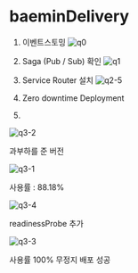 # baeminDelivery

1. 이벤트스토밍
![q0](https://github.com/yeronge/baeminDelivery/assets/114388258/dc618171-2518-40b3-bc86-32e43d8218e2)

2. Saga (Pub / Sub) 확인
![q1](https://github.com/yeronge/baeminDelivery/assets/114388258/e54b28e0-2cb7-4bc5-bea0-f43d662aec7d)

3. Service Router 설치
![q2-5](https://github.com/yeronge/baeminDelivery/assets/114388258/a1b4f85a-0d60-48cb-ab87-767c74bef00a)

4. Zero downtime Deployment
5. 
![q3-2](https://github.com/yeronge/baeminDelivery/assets/114388258/77e07555-1852-42d9-ba05-7484bf2c208d)

과부하를 준 버전

![q3-1](https://github.com/yeronge/baeminDelivery/assets/114388258/5664dd24-2019-48ff-8bd2-ff8cf40401cf)

사용률 : 88.18% 

![q3-4](https://github.com/yeronge/baeminDelivery/assets/114388258/b9dfeb0d-7875-4af2-9fb2-725fa144f267)

readinessProbe 추가

![q3-3](https://github.com/yeronge/baeminDelivery/assets/114388258/0e61a860-6a4d-4abf-a0aa-e20bbc011a9b)

사용률 100% 무정지 배포 성공


